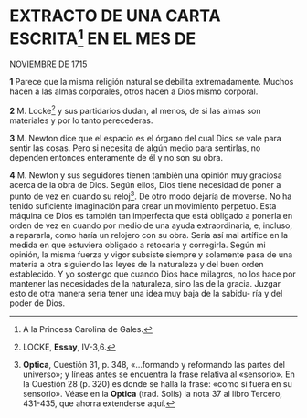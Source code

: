 # EXTRACTO DE UNA CARTA ESCRITA[^1] EN EL MES DE 
NOVIEMBRE DE 1715

[^1]: A la Princesa Carolina de Gales.

**1** Parece que la misma religión natural se debilita extremadamente.
Muchos hacen a las almas corporales, otros hacen a
Dios mismo corporal.

**2** M. Locke[^2] y sus partidarios dudan, al menos, de si las
almas son materiales y por lo tanto perecederas.

[^2]: LOCKE, **Essay**, IV-3,6.

**3** M. Newton dice que el espacio es el órgano del cual
Dios se vale para sentir las cosas. Pero si necesita de algún medio
para sentirlas, no dependen entonces enteramente de él y no
son su obra.

**4** M. Newton y sus seguidores tienen también una opinión
muy graciosa acerca de la obra de Dios. Según ellos, Dios tiene
necesidad de poner a punto de vez en cuando su reloj[^3]. De otro
modo dejaría de moverse. No ha tenido suficiente imaginación
para crear un movimiento perpetuo. Esta máquina de Dios es
también tan imperfecta que está obligado a ponerla en orden de
vez en cuando por medio de una ayuda extraordinaria, e, incluso,
a repararla, como haría un relojero con su obra. Sería así mal
artífice en la medida en que estuviera obligado a retocarla y
corregirla. Según mi opinión, la misma fuerza y vigor subsiste
siempre y solamente pasa de una materia a otra siguiendo las
leyes de la naturaleza y del buen orden establecido. Y yo sostengo
que cuando Dios hace milagros, no los hace por mantener
las necesidades de la naturaleza, sino las de la gracia. Juzgar
esto de otra manera sería tener una idea muy baja de la sabidu-
ría y del poder de Dios.

[^3]: **Optica**, Cuestión 31, p. 348, «...formando y reformando las partes
del universo»; y líneas antes se encuentra la frase relativa al «sensorio».
En la Cuestión 28 (p. 320) es donde se halla la frase: «como si fuera en
su sensorio». Véase en la **Optica** (trad. Solís) la nota 37 al libro Tercero,
431-435, que ahorra extenderse aquí.
